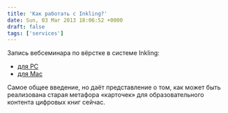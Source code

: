 ```yaml
---
title: 'Как работать с Inkling?'
date: Sun, 03 Mar 2013 18:06:52 +0000
draft: false
tags: ['services']
---
```


Запись вебсеминара по вёрстке в системе Inkling:

*   [для PC](http://click.digitalbookworld-hub.com/?qs=9ac81d97b0bbee6685207480b58126473269d714f0428a32f58f31a312e34dbe)
*   [для Mac](http://click.digitalbookworld-hub.com/?qs=9ac81d97b0bbee666e8160b91c1fc267819ec660f4c2e9fa983ce639614363c2)

Самое общее введение, но даёт представление о том, как может быть реализована старая метафора «карточек» для образовательного контента цифровых книг сейчас.